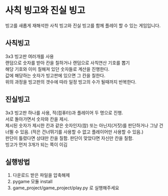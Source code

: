 # 사칙 빙고와 진실 빙고
빙고를 새롭게 재해석한 사칙 빙고와 진실 빙고를 함께 플레이 할 수 있는 게임입니다.
## 사칙빙고
3x3 빙고판 여러개를 사용   
랜덤으로 숫자를 받아 칸을 칠하거나 랜덤으로 사칙연산 기호를 뽑기    
해당 기호와 이미 칠해져 있던 숫자들로 계산을 진행한다.   
값에 해당하는 숫자가 빙고판에 있으면 그 칸을 칠한다.   
위의 과정을 빙고판의 갯수에 따라 일정 빙고의 수가 될때까지 반복한다.   
## 진실빙고
3x3 빙고판 하나를 사용, 적(컴퓨터)과 플레이어 두 명으로 진행.   
서로 돌아가면서 숫자와 칸을 제시.   
제시된 숫자가 제시한 칸과 같은 숫자인지(참) 또는 아닌지(거짓)를 판단하거나 그냥 건너뛸 수 있음. (적은 건너뛰기를 사용할 수 없고 플레이어만 사용할 수 있음.)   
판단이 틀렸다면 상대만 칸을 칠함. 판단이 맞았다면 자신만 칸을 칠함.   
빙고가 먼저 3개가 되는 쪽이 이김
## 실행방법
1. 다운로드 받은 파일을 압축해제
2. pygame 모듈 install
3. game_project/game_project/play.py 로 실행해주세요
